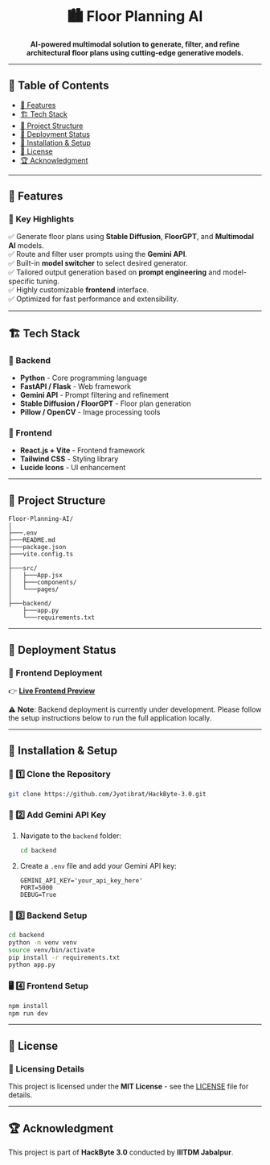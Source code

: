 <h1 align="center">
  🏙️ Floor Planning AI
</h1>

<p align="center">
  <strong>AI-powered multimodal solution to generate, filter, and refine architectural floor plans using cutting-edge generative models.</strong>
</p>

---

## 📑 Table of Contents

- [🌟 Features](#-features)
- [🏗️ Tech Stack](#-tech-stack)
- [📂 Project Structure](#-project-structure)
- [🚀 Deployment Status](#-deployment-status)
- [🚀 Installation & Setup](#-installation--setup)
- [📜 License](#-license)
- [🏆 Acknowledgment](#-acknowledgment)

---

## 🌟 Features

### 🔹 Key Highlights

✅ Generate floor plans using **Stable Diffusion**, **FloorGPT**, and **Multimodal AI** models.\
✅ Route and filter user prompts using the **Gemini API**.\
✅ Built-in **model switcher** to select desired generator.\
✅ Tailored output generation based on **prompt engineering** and model-specific tuning.\
✅ Highly customizable **frontend** interface.\
✅ Optimized for fast performance and extensibility.

---

## 🏗️ Tech Stack

### 🔹 Backend

- **Python** - Core programming language
- **FastAPI / Flask** - Web framework
- **Gemini API** - Prompt filtering and refinement
- **Stable Diffusion / FloorGPT** - Floor plan generation
- **Pillow / OpenCV** - Image processing tools

### 🔹 Frontend

- **React.js + Vite** - Frontend framework
- **Tailwind CSS** - Styling library
- **Lucide Icons** - UI enhancement

---

## 📂 Project Structure

```
Floor-Planning-AI/
│
├───.env
├───README.md
├───package.json
├───vite.config.ts
│
├───src/
│   ├───App.jsx
│   ├───components/
│   └───pages/
│
├───backend/
    ├───app.py
    └───requirements.txt
```

---

## 🚀 Deployment Status

### 🔹 Frontend Deployment

👉 [**Live Frontend Preview**](https://hack-byte-3-0.vercel.app/)

⚠️ **Note**: Backend deployment is currently under development. Please follow the setup instructions below to run the full application locally.

---

## 🚀 Installation & Setup

### 🔧 1️⃣ Clone the Repository

```sh
git clone https://github.com/Jyotibrat/HackByte-3.0.git
```

### 🔑 2️⃣ Add Gemini API Key

1. Navigate to the `backend` folder:
   ```sh
   cd backend
   ```
2. Create a `.env` file and add your Gemini API key:
   ```env
   GEMINI_API_KEY='your_api_key_here'
   PORT=5000
   DEBUG=True
   ```

### 🧠 3️⃣ Backend Setup

```sh
cd backend
python -m venv venv
source venv/bin/activate
pip install -r requirements.txt
python app.py
```

### 🖥️ 4️⃣ Frontend Setup

```sh
npm install
npm run dev
```

---

## 📜 License

### 🔹 Licensing Details

This project is licensed under the **MIT License** - see the [LICENSE](LICENSE) file for details.

---

## 🏆 Acknowledgment

This project is part of **HackByte 3.0** conducted by **IIITDM Jabalpur**.
